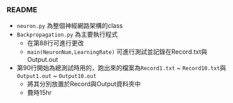 ### README

* `neuron.py` 為整個神經網路架構的class
* `Backpropagation.py` 為主要執行程式
    * 在第88行可進行更改
    * `main(NeuronNum,LearningRate)` 可進行測試並記錄在Record.txt與Output.out
* 第90行開始為總測試時用的，跑出來的檔案為`Record1.txt` ~ `Record10.txt`與`Output1.out` ~ `Output10.out`
    * 將其分別放置於Record與Output資料夾中
    * 費時15hr